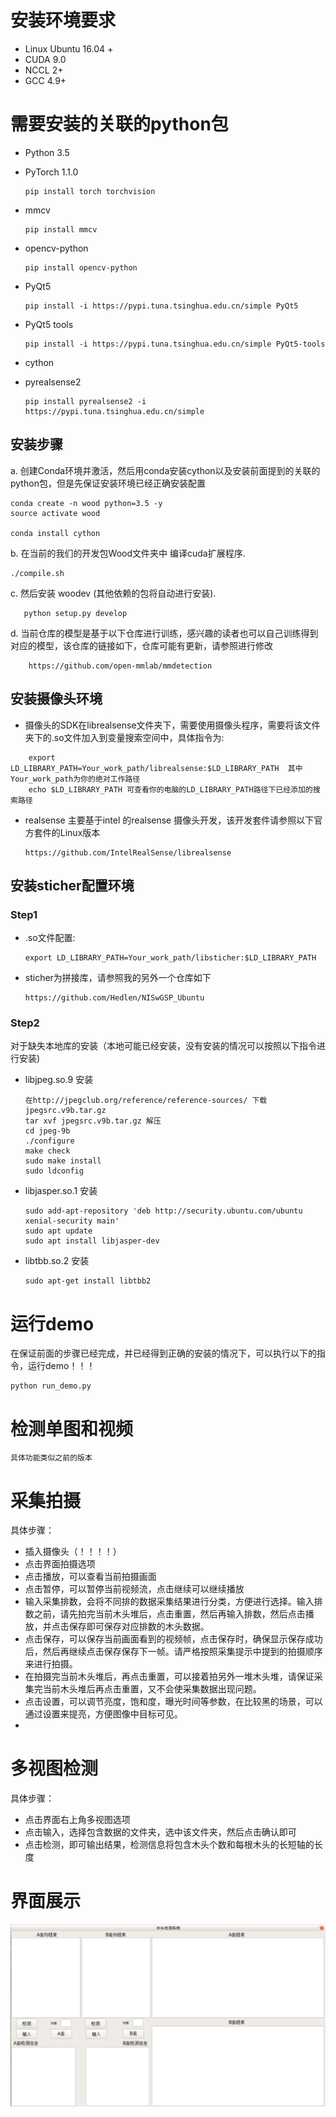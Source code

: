 #  安装环境要求
- Linux Ubuntu 16.04 +
- CUDA 9.0
- NCCL 2+
- GCC 4.9+
  
#  需要安装的关联的python包
- Python 3.5
- PyTorch 1.1.0
  
    ```
    pip install torch torchvision
    ```
- mmcv
 
    ```
    pip install mmcv
    ```
- opencv-python
  
    ```
    pip install opencv-python
    ```
- PyQt5
   
    ```
    pip install -i https://pypi.tuna.tsinghua.edu.cn/simple PyQt5
    ```
- PyQt5 tools
  
    ```
    pip install -i https://pypi.tuna.tsinghua.edu.cn/simple PyQt5-tools
    ```
- cython

- pyrealsense2
  
    ```
    pip install pyrealsense2 -i https://pypi.tuna.tsinghua.edu.cn/simple
    ```

## 安装步骤
a. 创建Conda环境并激活，然后用conda安装cython以及安装前面提到的关联的python包，但是先保证安装环境已经正确安装配置

```shell
conda create -n wood python=3.5 -y
source activate wood

conda install cython
```

b. 在当前的我们的开发包Wood文件夹中 编译cuda扩展程序.

```shell
./compile.sh
```

c. 然后安装 woodev (其他依赖的包将自动进行安装).

```shell
   python setup.py develop
```
d. 当前仓库的模型是基于以下仓库进行训练，感兴趣的读者也可以自己训练得到对应的模型，该仓库的链接如下，仓库可能有更新，请参照进行修改
```
    https://github.com/open-mmlab/mmdetection
```
## 安装摄像头环境
- 摄像头的SDK在librealsense文件夹下，需要使用摄像头程序，需要将该文件夹下的.so文件加入到变量搜索空间中，具体指令为:
```
    export LD_LIBRARY_PATH=Your_work_path/librealsense:$LD_LIBRARY_PATH  其中Your_work_path为你的绝对工作路径
    echo $LD_LIBRARY_PATH 可查看你的电脑的LD_LIBRARY_PATH路径下已经添加的搜索路径
```
- realsense 主要基于intel 的realsense 摄像头开发，该开发套件请参照以下官方套件的Linux版本
    ```
   https://github.com/IntelRealSense/librealsense
    ```

## 安装sticher配置环境
### Step1 
- .so文件配置:
    ```
    export LD_LIBRARY_PATH=Your_work_path/libsticher:$LD_LIBRARY_PATH
    ```
- sticher为拼接库，请参照我的另外一个仓库如下
    ```
    https://github.com/Hedlen/NISwGSP_Ubuntu
    ```
### Step2 
对于缺失本地库的安装（本地可能已经安装，没有安装的情况可以按照以下指令进行安装)
- libjpeg.so.9 安装
    ```
    在http://jpegclub.org/reference/reference-sources/ 下载 jpegsrc.v9b.tar.gz
    tar xvf jpegsrc.v9b.tar.gz 解压
	cd jpeg-9b
	./configure
	make check
	sudo make install
	sudo ldconfig
    ```
- libjasper.so.1 安装
    ```
	sudo add-apt-repository 'deb http://security.ubuntu.com/ubuntu xenial-security main'
	sudo apt update
	sudo apt install libjasper-dev
    ```
- libtbb.so.2 安装
    ```
	sudo apt-get install libtbb2
    ```
# 运行demo
在保证前面的步骤已经完成，并已经得到正确的安装的情况下，可以执行以下的指令，运行demo！！！
```
python run_demo.py
```

# 检测单图和视频

```
具体功能类似之前的版本
```
# 采集拍摄
具体步骤：
- 插入摄像头（！！！！）
- 点击界面拍摄选项
- 点击播放，可以查看当前拍摄画面
- 点击暂停，可以暂停当前视频流，点击继续可以继续播放
- 输入采集排数，会将不同排的数据采集结果进行分类，方便进行选择。输入排数之前，请先拍完当前木头堆后，点击重置，然后再输入排数，然后点击播放，并点击保存即可保存对应排数的木头数据。
- 点击保存，可以保存当前画面看到的视频帧，点击保存时，确保显示保存成功后，然后再继续点击保存保存下一帧。请严格按照采集提示中提到的拍摄顺序来进行拍摄。
- 在拍摄完当前木头堆后，再点击重置，可以接着拍另外一堆木头堆，请保证采集完当前木头堆后再点击重置，又不会使采集数据出现问题。
- 点击设置，可以调节亮度，饱和度，曝光时间等参数，在比较黑的场景，可以通过设置来提亮，方便图像中目标可见。
- 
# 多视图检测
具体步骤：
- 点击界面右上角多视图选项
- 点击输入，选择包含数据的文件夹，选中该文件夹，然后点击确认即可
- 点击检测，即可输出结果，检测信息将包含木头个数和每根木头的长短轴的长度

# 界面展示

![木头检测系统](ui.png)



